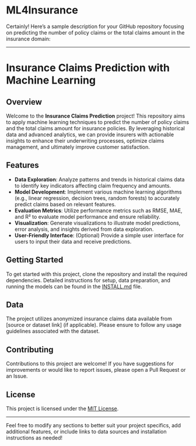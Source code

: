 # ML4Insurance

Certainly! Here’s a sample description for your GitHub repository focusing on predicting the number of policy claims or the total claims amount in the insurance domain:

---

# Insurance Claims Prediction with Machine Learning

## Overview

Welcome to the **Insurance Claims Prediction** project! This repository aims to apply machine learning techniques to predict the number of policy claims and the total claims amount for insurance policies. By leveraging historical data and advanced analytics, we can provide insurers with actionable insights to enhance their underwriting processes, optimize claims management, and ultimately improve customer satisfaction.

## Features

- **Data Exploration**: Analyze patterns and trends in historical claims data to identify key indicators affecting claim frequency and amounts.
- **Model Development**: Implement various machine learning algorithms (e.g., linear regression, decision trees, random forests) to accurately predict claims based on relevant features.
- **Evaluation Metrics**: Utilize performance metrics such as RMSE, MAE, and R² to evaluate model performance and ensure reliability.
- **Visualization**: Generate visualizations to illustrate model predictions, error analysis, and insights derived from data exploration.
- **User-Friendly Interface**: (Optional) Provide a simple user interface for users to input their data and receive predictions.

## Getting Started

To get started with this project, clone the repository and install the required dependencies. Detailed instructions for setup, data preparation, and running the models can be found in the [INSTALL.md](INSTALL.md) file.

## Data

The project utilizes anonymized insurance claims data available from [source or dataset link] (if applicable). Please ensure to follow any usage guidelines associated with the dataset.

## Contributing

Contributions to this project are welcome! If you have suggestions for improvements or would like to report issues, please open a Pull Request or an Issue.

## License

This project is licensed under the [MIT License](LICENSE).

---

Feel free to modify any sections to better suit your project specifics, add additional features, or include links to data sources and installation instructions as needed!

